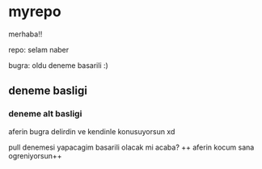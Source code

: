 # myrepo

merhaba!!

repo: selam naber

bugra: oldu deneme basarili :)

## deneme basligi
### deneme alt basligi

aferin bugra delirdin ve kendinle konusuyorsun xd

pull denemesi yapacagim basarili olacak mi acaba?
++ aferin kocum sana ogreniyorsun++
